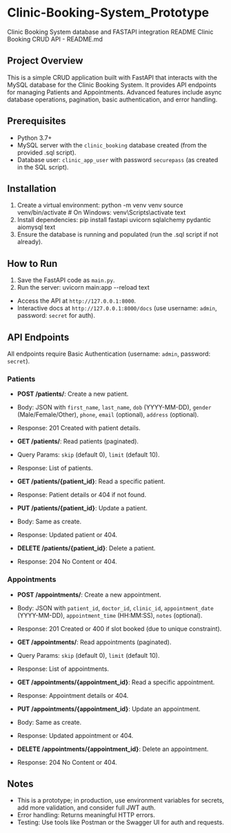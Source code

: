 # Clinic-Booking-System_Prototype
Clinic Booking System database and FASTAPI integration
README
Clinic Booking CRUD API - README.md


## Project Overview
This is a simple CRUD application built with FastAPI that interacts with the MySQL database for the Clinic Booking System. It provides API endpoints for managing Patients and Appointments. Advanced features include async database operations, pagination, basic authentication, and error handling.


## Prerequisites
- Python 3.7+
- MySQL server with the `clinic_booking` database created (from the provided .sql script).
- Database user: `clinic_app_user` with password `securepass` (as created in the SQL script).


## Installation
1. Create a virtual environment:
python -m venv venv
source venv/bin/activate  # On Windows: venv\Scripts\activate
text
2. Install dependencies:
pip install fastapi uvicorn sqlalchemy pydantic aiomysql
text
3. Ensure the database is running and populated (run the .sql script if not already).


## How to Run
1. Save the FastAPI code as `main.py`.
2. Run the server:
uvicorn main:app --reload
text
- Access the API at `http://127.0.0.1:8000`.
- Interactive docs at `http://127.0.0.1:8000/docs` (use username: `admin`, password: `secret` for auth).


## API Endpoints
All endpoints require Basic Authentication (username: `admin`, password: `secret`).


### Patients
- **POST /patients/**: Create a new patient.
- Body: JSON with `first_name`, `last_name`, `dob` (YYYY-MM-DD), `gender` (Male/Female/Other), `phone`, `email` (optional), `address` (optional).
- Response: 201 Created with patient details.


- **GET /patients/**: Read patients (paginated).
- Query Params: `skip` (default 0), `limit` (default 10).
- Response: List of patients.


- **GET /patients/{patient_id}**: Read a specific patient.
- Response: Patient details or 404 if not found.


- **PUT /patients/{patient_id}**: Update a patient.
- Body: Same as create.
- Response: Updated patient or 404.


- **DELETE /patients/{patient_id}**: Delete a patient.
- Response: 204 No Content or 404.


### Appointments
- **POST /appointments/**: Create a new appointment.
- Body: JSON with `patient_id`, `doctor_id`, `clinic_id`, `appointment_date` (YYYY-MM-DD), `appointment_time` (HH:MM:SS), `notes` (optional).
- Response: 201 Created or 400 if slot booked (due to unique constraint).


- **GET /appointments/**: Read appointments (paginated).
- Query Params: `skip` (default 0), `limit` (default 10).
- Response: List of appointments.


- **GET /appointments/{appointment_id}**: Read a specific appointment.
- Response: Appointment details or 404.


- **PUT /appointments/{appointment_id}**: Update an appointment.
- Body: Same as create.
- Response: Updated appointment or 404.


- **DELETE /appointments/{appointment_id}**: Delete an appointment.
- Response: 204 No Content or 404.


## Notes
- This is a prototype; in production, use environment variables for secrets, add more validation, and consider full JWT auth.
- Error handling: Returns meaningful HTTP errors.
- Testing: Use tools like Postman or the Swagger UI for auth and requests.
